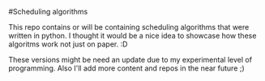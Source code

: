 ﻿#Scheduling algorithms
 
This repo contains or will be containing scheduling algorithms that were written in python. 
I thought it would be a nice idea to showcase how these algoritms work not just on paper. :D

These versions might be need an update due to my experimental level of programming.
Also I'll add more content and repos in the near future ;)
